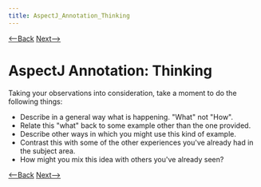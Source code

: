 ```yaml
---
title: AspectJ_Annotation_Thinking
---
```

[<--Back]({{_site.pagesurl}}/AspectJ_Annotation_Observation) [Next-->]({{_site.pagesurl}}/AspectJ_Annotation_Explained)

# AspectJ Annotation: Thinking

Taking your observations into consideration, take a moment to do the following things:
* Describe in a general way what is happening. "What" not "How".
* Relate this "what" back to some example other than the one provided.
* Describe other ways in which you might use this kind of example.
* Contrast this with some of the other experiences you've already had in the subject area.
* How might you mix this idea with others you've already seen?

[<--Back]({{_site.pagesurl}}/AspectJ_Annotation_Observation) [Next-->]({{_site.pagesurl}}/AspectJ_Annotation_Explained)
